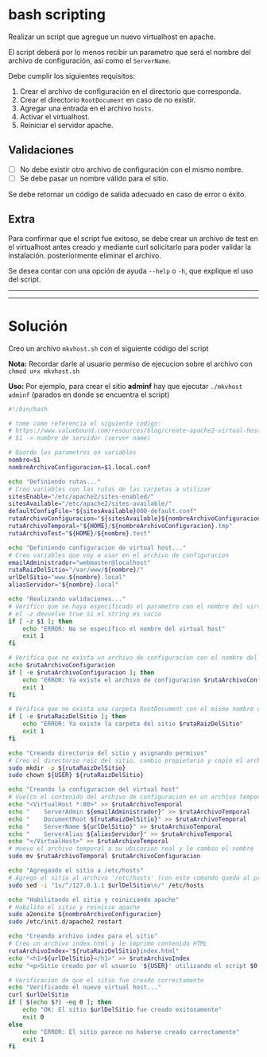 # bash scripting

Realizar un script que agregue un nuevo virtualhost en apache.

El script deberá por lo menos recibir un parametro que será el nombre del archivo de configuración, así como el `ServerName`.

Debe cumplir los siguientes requisitos:

1. Crear el archivo de configuración en el directorio que corresponda.
2. Crear el directorio `RootDocument` en caso de no existir.
3. Agregar una entrada en el archivo `hosts`.
4. Activar el virtualhost.
5. Reiniciar el servidor apache.

## Validaciones

- [ ] No debe existir otro archivo de configuración con el mismo nombre.
- [ ] Se debe pasar un nombre válido para el sitio.

Se debe retornar un código de salida adecuado en caso de error o éxito.

## Extra

Para confirmar que el script fue exitoso, se debe crear un archivo de test en el virtualhost antes creado y mediante curl solicitarlo para poder validar la instalación. posteriormente eliminar el archivo.

Se desea contar con una opción de ayuda `--help` o `-h`, que explique el uso del script.

-------------------------------------------------------------
-------------------------------------------------------------

# Solución

Creo un archivo `mkvhost.sh` con el siguiente código del script

**Nota:** Recordar darle al usuario permiso de ejecucion sobre el archivo con `chmod u+x mkvhost.sh`

**Uso:** Por ejemplo, para crear el sitio **adminf** hay que ejecutar `./mkvhost adminf` (parados en donde se encuentra el script)

```sh
#!/bin/bash

# tome como referencia el siguiente codigo:
# https://www.valuebound.com/resources/blog/create-apache2-virtual-host-using-shell-script
# $1 -> nombre de servidor (server name)

# Guardo los parametros en variables
nombre=$1
nombreArchivoConfiguracion=$1.local.conf

echo "Definiendo rutas..."
# Creo variables con las rutas de las carpetas a utilizar
sitesEnable="/etc/apache2/sites-enabled/"
sitesAvailable="/etc/apache2/sites-available/"
defaultConfigFile="${sitesAvailable}000-default.conf"
rutaArchivoConfiguracion="${sitesAvailable}${nombreArchivoConfiguracion}"
rutaArchivoTemporal="${HOME}/${nombreArchivoConfiguracion}.tmp"
rutaArchivoTest="${HOME}/${nombre}.test"

echo "Definiendo configuracion de virtual host..."
# Creo variables que voy a usar en el archivo de configuracion
emailAdministrador="webmaster@localhost"
rutaRaizDelSitio="/var/www/${nombre}/"
urlDelSitio="www.${nombre}.local"
aliasServidor="${nombre}.local"

echo "Realizando validaciones..."
# Verifico que se haya especificado el parametro con el nombre del virtual host
# el -z devuelve true si el string es vacio
if [ -z $1 ]; then
	echo "ERROR: No se especifico el nombre del virtual host"
	exit 1
fi

# Verifica que no exista un archivo de configuracion con el nombre del que se debe crear
echo $rutaArchivoConfiguracion
if [ -e $rutaArchivoConfiguracion ]; then
	echo "ERROR: Ya existe el archivo de configuracion $rutaArchivoConfiguracion"
	exit 1
fi

# Verifica que no exista una carpeta RootDocument con el mismo nombre que la que se debe crear
if [ -e $rutaRaizDelSitio ]; then
	echo "ERROR: Ya existe la carpeta del sitio $rutaRaizDelSitio"
	exit 1
fi

echo "Creando directorio del sitio y asignando permisos"
# Creo el directorio raiz del sitio, cambio propietario y copio el archivo de configuracion
sudo mkdir -p ${rutaRaizDelSitio}
sudo chown ${USER} ${rutaRaizDelSitio}

echo "Creando la configuracion del virtual host"
# Vuelco el contenido del archivo de configuracion en un archivo temporal
echo "<VirtualHost *:80>" >> $rutaArchivoTemporal
echo "    ServerAdmin ${emailAdministrador}" >> $rutaArchivoTemporal
echo "    DocumentRoot ${rutaRaizDelSitio}" >> $rutaArchivoTemporal
echo "    ServerName ${urlDelSitio}" >> $rutaArchivoTemporal
echo "    ServerAlias ${aliasServidor}" >> $rutaArchivoTemporal
echo "</VirtualHost>" >> $rutaArchivoTemporal
# muevo el archivo temporal a su ubicacion real y le cambio el nombre
sudo mv $rutaArchivoTemporal $rutaArchivoConfiguracion

echo "Agregando el sitio a /etc/hosts"
# Agrego el sitio al archivo '/etc/hosts' (con este comando queda al principio del archivo)
sudo sed -i "1s/^/127.0.1.1	$urlDelSitio\n/" /etc/hosts

echo "Habilitando el sitio y reiniciando apache"
# Habilito el sitio y reinicio apache
sudo a2ensite ${nombreArchivoConfiguracion}
sudo /etc/init.d/apache2 restart 

echo "Creando archivo index para el sitio"
# Creo un archivo index.html y le imprimo contenido HTML
rutaArchivoIndex="${rutaRaizDelSitio}index.html"
echo "<h1>${urlDelSitio}</h1>" >> $rutaArchivoIndex
echo "<p>Sitio creado por el usuario '${USER}' utilizando el script $0 </p>" >> $rutaArchivoIndex

# Verificacion de que el sitio fue creado correctamente
echo "Verificando el nuevo virtual host..."
curl $urlDelSitio
if [ $(echo $?) -eq 0 ]; then
	echo "OK: El sitio $urlDelSitio fue creado exitosamente"
	exit 0
else
	echo "ERROR: El sitio parece no haberse creado correctamente"
	exit 1
fi

```

